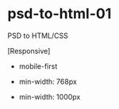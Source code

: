 # psd-to-html-01
PSD to HTML/CSS

[Responsive]

  - mobile-first
  
  - min-width: 768px
  
  - min-width: 1000px
